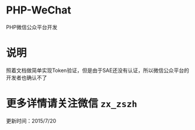 # PHP-WeChat
PHP微信公众平台开发

# 说明
照着文档做简单实现Token验证，但是由于SAE还没有认证，所以微信公众平台的开发者也确认不了







# 更多详情请关注微信 `zx_zszh`

更新时间：2015/7/20

